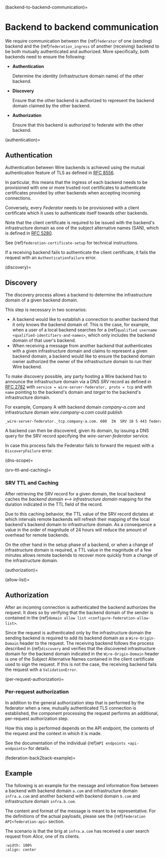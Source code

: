 (backend-to-backend-communication)=

# Backend to backend communication

We require communication between the {ref}`federator` of one (sending)
backend and the {ref}`federation_ingress` of another (receiving) backend to be both
mutually authenticated and authorized. More specifically, both backends
need to ensure the following:

- **Authentication**

    Determine the identity (infrastructure domain name) of the other backend.

- **Discovery**

    Ensure that the other backend is authorized to represent the backend
    domain claimed by the other backend.

- **Authorization**

    Ensure that this backend is authorized to federate with the other backend.

(authentication)=

## Authentication

Authentication between Wire backends is achieved using the mutual
authentication feature of TLS as defined in [RFC
8556](https://tools.ietf.org/html/rfc8446).

In particular, this means that the ingress of each backend needs to be
provisioned with one or more trusted root certificates to authenticate
certificates provided by other backends when accepting incoming connections.

Conversely, every *Federator* needs to be provisioned with a client
certificate which it uses to authenticate itself towards other backends.

Note that the client certificate is required to be issued with the backend\'s
infrastructure domain as one of the subject alternative names (SAN), which is defined in
[RFC 5280](https://tools.ietf.org/html/rfc5280).

See {ref}`federation-certificate-setup` for technical instructions.

If a receiving backend fails to authenticate the client certificate, it fails the request
with an `AuthenticationFailure` error.

(discovery)=

## Discovery

The discovery process allows a backend to determine the infrastructure domain of
a given backend domain.

This step is necessary in two scenarios:

-   A backend would like to establish a connection to another backend
    that it only knows the backend domain of. This is the case, for
    example, when a user of a local backend searches for a
    {ref}`qualified username <qualified-identifiers-and-names>`, which only includes the backend domain of that user's backend.
-   When receiving a message from another backend that authenticates
    with a given infrastructure domain and claims to represent a given backend
    domain, a backend would like to ensure the backend domain owner
    authorized the owner of the infrastructure domain to run their Wire backend.

To make discovery possible, any party hosting a Wire backend has to
announce the infrastructure domain via a DNS *SRV* record as defined in [RFC
2782](https://tools.ietf.org/html/rfc2782) with
`service = wire-server-federator, proto = tcp` and with `name` pointing
to the backend\'s domain and *target* to the backend\'s infrastructure domain.

For example, Company A with backend domain *company-a.com* and infrastructure domain *wire.company-a.com* could publish

``` bash
_wire-server-federator._tcp.company-a.com. 600  IN  SRV 10 5 443 federator.wire.company-a.com.
```

A backend can then be discovered, given its domain, by issuing a DNS
query for the SRV record specifying the *wire-server-federator* service.

In case this process fails the Federator fails to forward the request with a `DiscoveryFailure` error.

(dns-scope)=


(srv-ttl-and-caching)=

### SRV TTL and Caching

After retrieving the SRV record for a given domain, the local backend
caches the *backend domain \<\--\> infrastructure domain* mapping for the
duration indicated in the TTL field of the record.

Due to this caching behavior, the TTL value of the SRV record dictates
at which intervals remote backends will refresh their mapping of the
local backend\'s backend domain to infrastructure domain. As a consequence a
value in the order of magnitude of 24 hours will reduce the amount of
overhead for remote backends.

On the other hand in the setup phase of a backend, or when a change of infrastructure
domain is required, a TTL value in the magnitude of a few minutes allows remote
backends to recover more quickly from a change of the infrastructure domain.

(authorization)=

(allow-list)=

## Authorization

After an incoming connection is authenticated the backend authorizes the
request. It does so by verifying that the backend domain of the sender is
contained in the {ref}`domain allow list <configure-federation-allow-list>`.

Since the request is authenticated only by the infrastructure domain the sending backend
is required to add its backend domain as a `Wire-Origin-Domain` header to the
request. The receiving backend follows the process described in {ref}`discovery`
and verifies that the discovered infrastructure domain for the backend domain indicated
in the `Wire-Origin-Domain` header is one of the Subject Alternative Names
contained in the client certificate used to sign the request. If this is not the
case, the receiving backend fails the request with a `ValidationError`.

(per-request-authorization)=

### Per-request authorization

In addition to the general authorization step that is performed by the
federator when a new, mutually authenticated TLS connection is
established, the component processing the request performs an
additional, per-request authorization step.

How this step is performed depends on the API endpoint, the contents of
the request and the context in which it is made.

See the documentation of the individual {ref}`API endpoints <api-endpoints>` for
details.

(federation-back2back-example)=

## Example

The following is an example for the message and information flow between
a backend with backend domain `a.com` and infrastructure domain `infra.a.com` and
another backend with backend domain `b.com` and infrastructure domain
`infra.b.com`.

The content and format of the message is meant to be representative. For
the definitions of the actual payloads, please see the {ref}`federation
API<federation-api>` section.

The scenario is that the brig at `infra.a.com` has received a user
search request from *Alice*, one of its clients.

```{image} img/federation-flow.png
:width: 100%
:align: center
```
